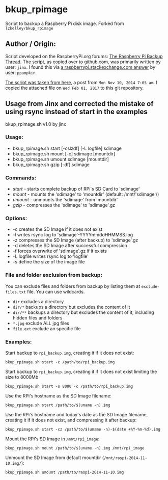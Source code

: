 # bkup_rpimage
Script to backup a Raspberry Pi disk image. Forked from `lzkelley/bkup_rpimage`

## Author / Origin:
Script developed on the RaspberryPi.org forums: [The Raspberry Pi Backup Thread](https://www.raspberrypi.org/forums/viewtopic.php?f=63&t=12079).
The script, as copied over to github.com, was primarily written by user: `jinx`.
I found this via [a raspberrypi.stackexchange.com answer](http://raspberrypi.stackexchange.com/a/5431/61087) by user: `ppumpkin`.

[The script was taken from here](https://www.raspberrypi.org/forums/viewtopic.php?p=638345#p638345), a post from `Mon Nov 10, 2014 7:05 am`.
I copied the attached file on `Wed Feb 01, 2017` to this git repository.


## Usage from Jinx and corrected the mistake of using rsync instead of start in the examples

bkup_rpimage.sh v1.0 by jinx

### Usage:

* bkup_rpimage.sh start [-cslzdf] [-L logfile] sdimage
* bkup_rpimage.sh mount [-c] sdimage [mountdir]
* bkup_rpimage.sh umount sdimage [mountdir]
* bkup_rpimage.sh gzip [-df] sdimage

### Commands:

* *start* - starts complete backup of RPi's SD Card to 'sdimage'
* *mount* - mounts the 'sdimage' to 'mountdir' (default: /mnt/'sdimage'/)
* *umount* - unmounts the 'sdimage' from 'mountdir'
* *gzip* - compresses the 'sdimage' to 'sdimage'.gz

### Options:

* -c creates the SD Image if it does not exist
* -l writes rsync log to 'sdimage'-YYYYmmddHHMMSS.log
* -z compresses the SD Image (after backup) to 'sdimage'.gz
* -d deletes the SD Image after successful compression
* -f forces overwrite of 'sdimage'.gz if it exists
* -L logfile writes rsync log to 'logfile'
* -s define the size of the image file

### File and folder exclusion from backup:

You can exclude files and folders from backup by listing them at `exclude-files.txt` file. You can use wildcards.

* `dir` excludes a directory
* `dir/*` backups a directory but excludes the content of it
* `dir/**` backups a directory but excludes the content of it, including hidden files and folders
* `*.jpg` exclude ALL jpg files
* `file.ext` exclude an specific file

### Examples:

Start backup to `rpi_backup.img`, creating it if it does not exist:
```
bkup_rpimage.sh start -c /path/to/rpi_backup.img
```

Start backup to `rpi_backup.img`, creating it if it does not exist limiting 
 the size to 8000Mb
```
bkup_rpimage.sh start -s 8000 -c /path/to/rpi_backup.img
```


Use the RPi's hostname as the SD Image filename:
```
bkup_rpimage.sh start /path/to/$(uname -n).img
```

Use the RPi's hostname and today's date as the SD Image filename,
creating it if it does not exist, and compressing it after backup:
```
bkup_rpimage.sh start -cz /path/to/$(uname -n)-$(date +%Y-%m-%d).img
```

Mount the RPi's SD Image in `/mnt/rpi_image`:
```
bkup_rpimage.sh mount /path/to/$(uname -n).img /mnt/rpi_image
```

Unmount the SD Image from default mountdir (`/mnt/raspi-2014-11-10.img/`):
```
bkup_rpimage.sh umount /path/to/raspi-2014-11-10.img
```
